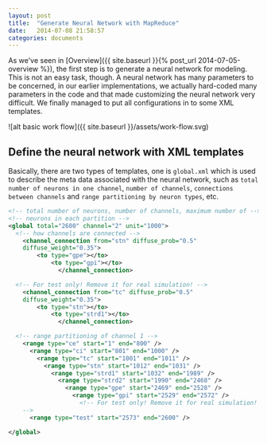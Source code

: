 ```yaml
---
layout: post
title:  "Generate Neural Network with MapReduce"
date:   2014-07-08 21:58:57
categories: documents
---
```


As we've seen in [Overview]({{ site.baseurl }}{% post_url 2014-07-05-overview %}), 
the first step is to generate a neural network for modeling. This is
not an easy task, though. A neural network has many parameters to be
concerned, in our earlier implementations, we actually hard-coded many
parameters in the code and that made customizing the neural network
very difficult. We finally managed to put all configurations in to
some XML templates. 

![alt basic work flow]({{ site.baseurl }}/assets/work-flow.svg)

## Define the neural network with XML templates

Basically, there are two types of templates, one is `global.xml` which
is used to describe the meta data associated with the neural network,
such as `total number of neurons in one channel`, `number of
channels`, `connections between channels` and `range partitioning by
neuron types`, etc.

```xml
<!-- total number of neurons, number of channels, maximum number of -->
<!-- neurons in each partition -->
<global total="2600" channel="2" unit="1000">
  <!-- how channels are connected -->
    <channel_connection from="stn" diffuse_prob="0.5"
	diffuse_weight="0.35">
	    <to type="gpe"></to>
		    <to type="gpi"></to>
			  </channel_connection>

  <!-- For test only! Remove it for real simulation! -->
    <channel_connection from="tc" diffuse_prob="0.5"
    diffuse_weight="0.35">
	    <to type="stn"></to>
		    <to type="strd1"></to>
			  </channel_connection>

  <!-- range partitioning of channel 1 -->
    <range type="ce" start="1" end="800" />
	  <range type="ci" start="801" end="1000" />
	    <range type="tc" start="1001" end="1011" />
		  <range type="stn" start="1012" end="1031" />
		    <range type="strd1" start="1032" end="1989" />
			  <range type="strd2" start="1990" end="2468" />
			    <range type="gpe" start="2469" end="2528" />
				  <range type="gpi" start="2529" end="2572" />
				    <!-- For test only! Remove it for real simulation!
    -->
	  <range type="test" start="2573" end="2600" />

</global>
```





